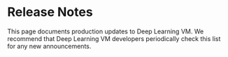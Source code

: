 #  Release Notes

This page documents production updates to Deep Learning VM. We recommend that
Deep Learning VM developers periodically check this list for any new
announcements.

